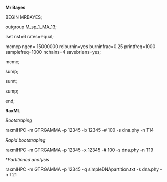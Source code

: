 **Mr Bayes**

BEGIN MRBAYES;

outgroup M_sp_1_MA_13;

lset nst=6 rates=equal;

mcmcp ngen= 15000000 relburnin=yes burninfrac=0.25 printfreq=1000  samplefreq=1000 nchains=4 savebrlens=yes;

mcmc;

sump;

sumt;

sump;

end;

**RaxML**

*Bootstraping*

raxmlHPC -m GTRGAMMA -p 12345 -b 12345 -# 100 -s dna.phy -n T14 

*Rapid bootstraping*

raxmlHPC -m GTRGAMMA -p 12345 -x 12345 -# 100 -s dna.phy -n T19 

**Partitioned analysis*

raxmlHPC -m GTRGAMMA -p 12345 -q simpleDNApartition.txt -s dna.phy -n T21 
